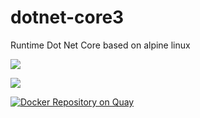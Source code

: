# dotnet-core3

Runtime Dot Net Core based on alpine linux

[![](https://images.microbadger.com/badges/image/imdocker1/dotnet-core3.svg)](https://microbadger.com/images/imdocker1/dotnet-core3 "Get your own image badge on microbadger.com")

[![](https://images.microbadger.com/badges/version/imdocker1/dotnet-core3.svg)](https://microbadger.com/images/imdocker1/dotnet-core3 "Get your own version badge on microbadger.com")

[![Docker Repository on Quay](https://quay.io/repository/imdocker1/dotnet-core3/status "Docker Repository on Quay")](https://quay.io/repository/imdocker1/dotnet-core3)
